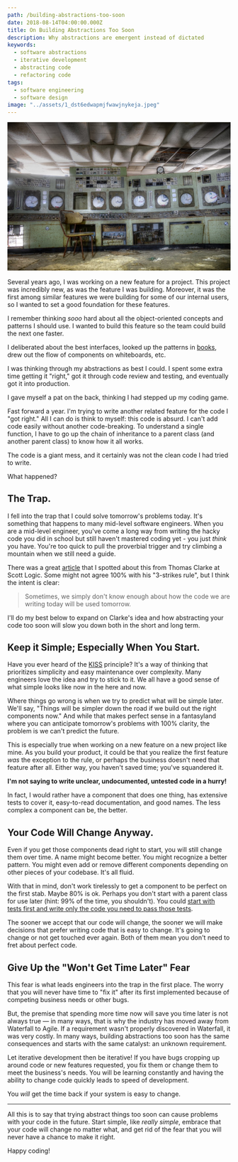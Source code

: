 ```yaml
---
path: /building-abstractions-too-soon
date: 2018-08-14T04:00:00.000Z
title: On Building Abstractions Too Soon
description: Why abstractions are emergent instead of dictated
keywords:
  - software abstractions
  - iterative development
  - abstracting code
  - refactoring code
tags:
  - software engineering
  - software design
image: "../assets/1_dst6edwapmjfwawjnykeja.jpeg"
---
```

![Broken down control center](../assets/1_dst6edwapmjfwawjnykeja.jpeg "Photo by Caroline Methot on Unsplash")

Several years ago, I was working on a new feature for a project. This project was incredibly new, as was the feature I was building. Moreover, it was the first among similar features we were building for some of our internal users, so I wanted to set a good foundation for these features.

I remember thinking *sooo* hard about all the object-oriented concepts and patterns I should use. I wanted to build this feature so the team could build the next one faster. 

I deliberated about the best interfaces, looked up the patterns in [books](https://www.amazon.com/Design-Patterns-Elements-Reusable-Object-Oriented/dp/0201633612), drew out the flow of components on whiteboards, etc.  

I was thinking through my abstractions as best I could. I spent some extra time getting it "right," got it through code review and testing, and eventually got it into production.

I gave myself a pat on the back, thinking I had stepped up my coding game.

Fast forward a year. I'm trying to write another related feature for the code I "got right." All I can do is think to myself: this code is absurd. I can't add code easily without another code-breaking. To understand a single function, I have to go up the chain of inheritance to a parent class (and another parent class) to know how it all works. 

The code is a giant mess, and it certainly was not the clean code I had tried to write. 

What happened? 

## The Trap.

I fell into the trap that I could solve tomorrow's problems today. It's something that happens to many mid-level software engineers. When you are a mid-level engineer, you've come a long way from writing the hacky code you did in school but still haven't mastered coding yet - you just *think* you have. You're too quick to pull the proverbial trigger and try climbing a mountain when we still need a guide.

There was a great [article](http://blog.scottlogic.com/2018/02/19/generic-platforms-the-rule-of-three.html) that I spotted about this from Thomas Clarke at Scott Logic. Some might not agree 100% with his "3-strikes rule", but I think the intent is clear: 

> Sometimes, we simply don't know enough about how the code we are writing today will be used tomorrow.

I'll do my best below to expand on Clarke's idea and how abstracting your code too soon will slow you down both in the short and long term.

## Keep it Simple; Especially When You Start.

Have you ever heard of the [KISS](https://en.wikipedia.org/wiki/KISS_principle) principle? It's a way of thinking that prioritizes simplicity and easy maintenance over complexity. Many engineers love the idea and try to stick to it. We all have a good sense of what simple looks like now in the here and now.

Where things go wrong is when we try to predict what will be simple later. We'll say, "Things will be simpler down the road if we build out the right components now." And while that makes perfect sense in a fantasyland where you can anticipate tomorrow's problems with 100% clarity, the problem is we can't predict the future.

This is especially true when working on a new feature on a new project like mine. As you build your product, it could be that you realize the first feature *was* the exception to the rule, or perhaps the business doesn't need that feature after all. Either way, you haven't saved time; you've squandered it.

**I'm not saying to write unclear, undocumented, untested code in a hurry!** 

In fact, I would rather have a component that does one thing, has extensive tests to cover it, easy-to-read documentation, and good names. The less complex a component can be, the better. 

## Your Code Will Change Anyway.

Even if you get those components dead right to start, you will still change them over time. A name might become better. You might recognize a better pattern. You might even add or remove different components depending on other pieces of your codebase. It's all fluid.

With that in mind, don't work tirelessly to get a component to be perfect on the first stab. Maybe 80% is ok. Perhaps you don't start with a parent class for use later (hint: 99% of the time, you shouldn't). You could [start with tests first and write only the code you need to pass those tests](https://en.wikipedia.org/wiki/Test-driven_development). 

The sooner we accept that our code will change, the sooner we will make decisions that prefer writing code that is easy to change. It's going to change or not get touched ever again. Both of them mean you don't need to fret about perfect code.

## Give Up the "Won't Get Time Later" Fear

This fear is what leads engineers into the trap in the first place. The worry that you will never have time to "fix it" after its first implemented because of competing business needs or other bugs.

But, the premise that spending more time now will save you time later is not always true — in many ways, that is why the industry has moved away from Waterfall to Agile. If a requirement wasn't properly discovered in Waterfall, it was very costly. In many ways, building abstractions too soon has the same consequences and starts with the same catalyst: an unknown requirement.

Let iterative development then be iterative! If you have bugs cropping up around code or new features requested, you fix them or change them to meet the business's needs. You will be learning constantly and having the ability to change code quickly leads to speed of development.

You *will* get the time back if your system is easy to change.

---

All this is to say that trying abstract things too soon can cause problems with your code in the future. Start simple, like *really simple*, embrace that your code will change no matter what, and get rid of the fear that you will never have a chance to make it right.

Happy coding!